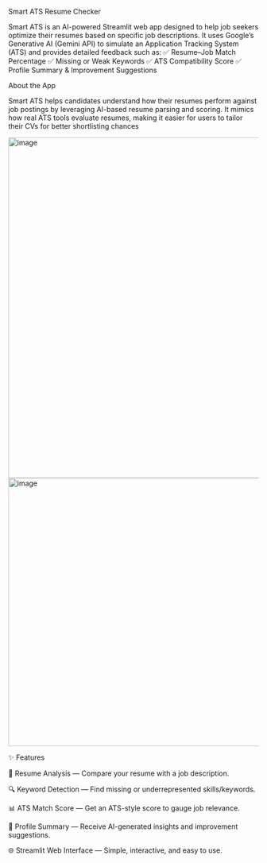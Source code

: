 Smart ATS Resume Checker

Smart ATS is an AI-powered Streamlit web app designed to help job seekers optimize their resumes based on specific job descriptions.
It uses Google’s Generative AI (Gemini API) to simulate an Application Tracking System (ATS) and provides detailed feedback such as:
✅ Resume–Job Match Percentage
✅ Missing or Weak Keywords
✅ ATS Compatibility Score
✅ Profile Summary & Improvement Suggestions

About the App

Smart ATS helps candidates understand how their resumes perform against job postings by leveraging AI-based resume parsing and scoring.
It mimics how real ATS tools evaluate resumes, making it easier for users to tailor their CVs for better shortlisting chances

<img width="894" height="686" alt="image" src="https://github.com/user-attachments/assets/adcc7e4d-83df-438f-8f3f-2c366cb1aadb" />



<img width="1044" height="540" alt="image" src="https://github.com/user-attachments/assets/63b07a67-f301-4813-9673-f1ca27d71d99" />



✨ Features

📄 Resume Analysis — Compare your resume with a job description.

🔍 Keyword Detection — Find missing or underrepresented skills/keywords.

📊 ATS Match Score — Get an ATS-style score to gauge job relevance.

💬 Profile Summary — Receive AI-generated insights and improvement suggestions.

🌐 Streamlit Web Interface — Simple, interactive, and easy to use.
